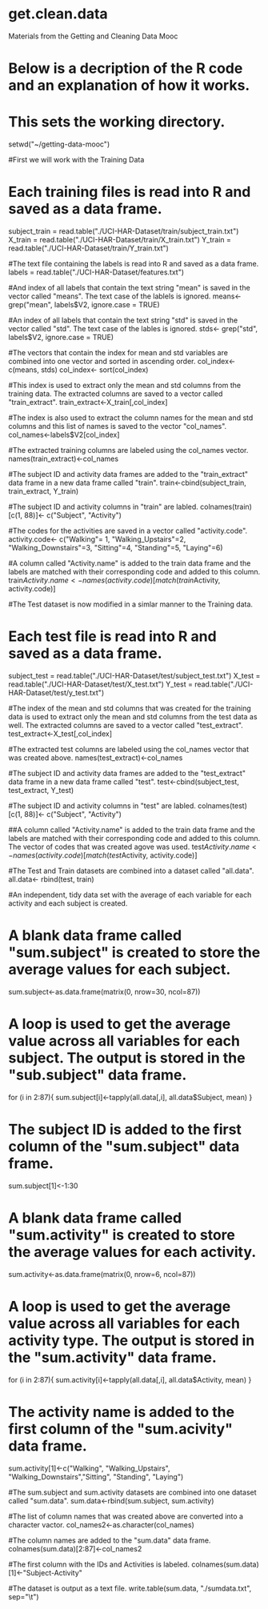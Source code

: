 get.clean.data
==============

Materials from the Getting and Cleaning Data Mooc

# Below is a decription of the R code and an explanation of how it works.
# This sets the working directory.
setwd("~/getting-data-mooc")

#First we will work with the Training Data

# Each training files is read into R and saved as a data frame.
subject_train = read.table("./UCI-HAR-Dataset/train/subject_train.txt")
X_train = read.table("./UCI-HAR-Dataset/train/X_train.txt")
Y_train = read.table("./UCI-HAR-Dataset/train/Y_train.txt")

#The text file containing the labels is read into R and saved as a data frame.
labels = read.table("./UCI-HAR-Dataset/features.txt")

#And index of all labels that contain the text string "mean" is saved in the vector called "means". The text case of the lablels is ignored.
means<-grep("mean", labels$V2, ignore.case = TRUE)

#An index of all labels that contain the text string "std" is saved in the vector called "std". The text case of the lables is ignored.
stds<- grep("std", labels$V2, ignore.case = TRUE)

#The vectors that contain the index for mean and std variables are combined into one vector and sorted in ascending order.
col_index<- c(means, stds)
col_index<- sort(col_index)

#This index is used to extract only the mean and std columns from the training data. The extracted columns are saved to a vector called "train_extract".
train_extract<-X_train[,col_index]

#The index is also used to extract the column names for the mean and std columns and this list of names is saved to the vector "col_names".
col_names<-labels$V2[col_index]

#The extracted training columns are labeled using the col_names vector.
names(train_extract)<-col_names
  
#The subject ID and activity data frames are added to the "train_extract" data frame in a new data frame called "train".
train<-cbind(subject_train, train_extract, Y_train)

#The subject ID and activity columns in "train" are labled.
colnames(train)[c(1, 88)]<- c("Subject", "Activity")

#The codes for the activities are saved in a vector called "activity.code".
activity.code<- c("Walking"= 1, "Walking_Upstairs"=2, "Walking_Downstairs"=3, "Sitting"=4, "Standing"=5, "Laying"=6)

#A column called "Activity.name" is added to the train data frame and the labels are matched with their corresponding code and added to this column.
train$Activity.name<- names(activity.code)[match(train$Activity, activity.code)]

#The Test dataset is now modified in a simlar manner to the Training data.

# Each test file is read into R and saved as a data frame.
subject_test = read.table("./UCI-HAR-Dataset/test/subject_test.txt")
X_test = read.table("./UCI-HAR-Dataset/test/X_test.txt")
Y_test = read.table("./UCI-HAR-Dataset/test/y_test.txt")

#The index of the mean and std columns that was created for the training data is used to extract only the mean and std columns from the test data as well. The extracted columns are saved to a vector called "test_extract".
test_extract<-X_test[,col_index]

#The extracted test columns are labeled using the col_names vector that was created above.
names(test_extract)<-col_names

#The subject ID and activity data frames are added to the "test_extract" data frame in a new data frame called "test".
test<-cbind(subject_test, test_extract, Y_test)

#The subject ID and activity columns in "test" are labled.
colnames(test)[c(1, 88)]<- c("Subject", "Activity")

##A column called "Activity.name" is added to the train data frame and the labels are matched with their corresponding code and added to this column. The vector of codes that was created agove was used.
test$Activity.name<- names(activity.code)[match(test$Activity, activity.code)]

#The Test and Train datasets are combined into a dataset called "all.data".
all.data<- rbind(test, train)

#An independent, tidy data set with the average of each variable for each activity and each subject is created.

# A blank data frame called "sum.subject" is created to store the average values for each subject.
sum.subject<-as.data.frame(matrix(0, nrow=30, ncol=87))

# A loop is used to get the average value across all variables for each subject. The output is stored in the "sub.subject" data frame.
for (i in 2:87){
  sum.subject[i]<-tapply(all.data[,i], all.data$Subject, mean)
}
# The subject ID is added to the first column of the "sum.subject" data frame.
sum.subject[1]<-1:30

# A blank data frame called "sum.activity" is created to store the average values for each activity.
sum.activity<-as.data.frame(matrix(0, nrow=6, ncol=87))

# A loop is used to get the average value across all variables for each activity type. The output is stored in the "sum.activity" data frame.
for (i in 2:87){
  sum.activity[i]<-tapply(all.data[,i], all.data$Activity, mean)
}

# The activity name is added to the first column of the "sum.acivity" data frame.
sum.activity[1]<-c("Walking", "Walking_Upstairs", "Walking_Downstairs","Sitting", "Standing", "Laying")

#The sum.subject and sum.activity datasets are combined into one dataset called "sum.data".
sum.data<-rbind(sum.subject, sum.activity)

#The list of column names that was created above are converted into a character vactor.
col_names2<-as.character(col_names)

#The column names are added to the "sum.data" data frame.
colnames(sum.data)[2:87]<-col_names2

#The first column with the IDs and Activities is labeled.
colnames(sum.data)[1]<-"Subject-Activity"

#The dataset is output as a text file.
write.table(sum.data, "./sumdata.txt", sep="\t")

